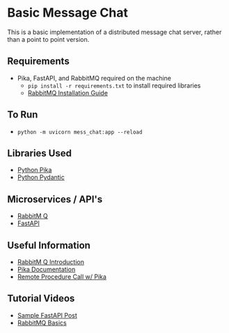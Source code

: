 # Basic Message Chat
This is a basic implementation of a distributed message chat server, rather than a point to point version.

## Requirements
* Pika, FastAPI, and RabbitMQ required on the machine
    * ```pip install -r requirements.txt``` to install required libraries
    * [RabbitMQ Installation Guide](https://www.rabbitmq.com/download.html)

## To Run
* ```python -m uvicorn mess_chat:app --reload```

## Libraries Used
* [Python Pika](https://pypi.org/project/pika/#:~:text=Pika%20is%20a%20RabbitMQ%20%28AMQP%200-9-1%29%20client%20library,RabbitMQ%E2%80%99s%20extensions.%20Python%202.7%20and%203.4%2B%20are%20supported.)
* [Python Pydantic](https://pydantic-docs.helpmanual.io/)

## Microservices / API's
* [RabbitM Q](https://www.rabbitmq.com/#features)
* [FastAPI](https://fastapi.tiangolo.com/)

## Useful Information
* [RabbitM Q Introduction](https://www.rabbitmq.com/tutorials/tutorial-one-python.html)
* [Pika Documentation](https://pika.readthedocs.io/en/stable/)
* [Remote Procedure Call w/ Pika](https://www.rabbitmq.com/tutorials/tutorial-six-python.html)

## Tutorial Videos
* [Sample FastAPI Post](https://www.youtube.com/watch?v=wS9LfFtXdBs&ab_channel=codeme)
* [RabbitMQ Basics](https://www.youtube.com/watch?v=Cie5v59mrTg&ab_channel=HusseinNasser)